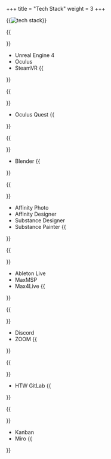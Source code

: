 +++
title = "Tech Stack"
weight = 3
+++

{{<image src="tech-stack.jpg" alt="tech stack">}}

{{<section title="Development">}}
* Unreal Engine 4
* Oculus
* SteamVR
{{</section>}}

{{<section title="Hardware">}}
* Oculus Quest
{{</section>}}

{{<section title="Modeling">}}
* Blender
{{</section>}}

{{<section title="Texturing">}}
* Affinity Photo
* Affinity Designer
* Substance Designer
* Substance Painter
{{</section>}}

{{<section title="Audio">}}
* Ableton Live
* MaxMSP
* Max4Live
{{</section>}}

{{<section title="Communication">}}
* Discord
* ZOOM
{{</section>}}

{{<section title="Version Control">}}
* HTW GitLab
{{</section>}}

{{<section title="Other">}}
* Kanban
* Miro
{{</section>}}